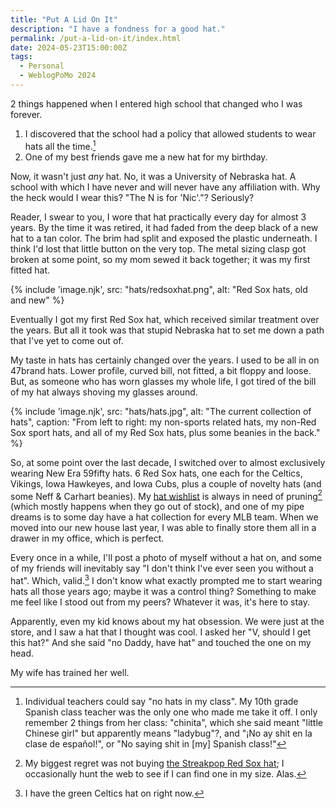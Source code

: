 ```yaml
---
title: "Put A Lid On It"
description: "I have a fondness for a good hat."
permalink: /put-a-lid-on-it/index.html
date: 2024-05-23T15:00:00Z
tags: 
  - Personal
  - WeblogPoMo 2024
---
```


2 things happened when I entered high school that changed who I was forever.

1. I discovered that the school had a policy that allowed students to wear hats all the time.[^1]
2. One of my best friends gave me a new hat for my birthday.

[^1]: Individual teachers could say "no hats in my class". My 10th grade Spanish class teacher was the only one who made me take it off. I only remember 2 things from her class: "chinita", which she said meant "little Chinese girl" but apparently means "ladybug"?, and "¡No ay shit en la clase de español!", or "No saying shit in [my] Spanish class!"

Now, it wasn't just *any* hat. No, it was a University of Nebraska hat. A school with which I have never and will never have any affiliation with. Why the heck would I wear this? "The N is for 'Nic'."? Seriously?

Reader, I swear to you, I wore that hat practically every day for almost 3 years. By the time it was retired, it had faded from the deep black of a new hat to a tan color. The brim had split and exposed the plastic underneath. I think I'd lost that little button on the very top. The metal sizing clasp got broken at some point, so my mom sewed it back together; it was my first fitted hat.

{% include 'image.njk',
  src: "hats/redsoxhat.png",
  alt: "Red Sox hats, old and new"
%}

Eventually I got my first Red Sox hat, which received similar treatment over the years. But all it took was that stupid Nebraska hat to set me down a path that I've yet to come out of.

My taste in hats has certainly changed over the years. I used to be all in on 47brand hats. Lower profile, curved bill, not fitted, a bit floppy and loose. But, as someone who has worn glasses my whole life, I got tired of the bill of my hat always shoving my glasses around.

{% include 'image.njk',
  src: "hats/hats.jpg",
  alt: "The current collection of hats",
  caption: "From left to right: my non-sports related hats, my non-Red Sox sport hats, and all of my Red Sox hats, plus some beanies in the back."
%}

So, at some point over the last decade, I switched over to almost exclusively wearing New Era 59fifty hats. 6 Red Sox hats, one each for the Celtics, Vikings, Iowa Hawkeyes, and Iowa Cubs, plus a couple of novelty hats (and some Neff & Carhart beanies). My [hat wishlist](/wishlist/#hats) is always in need of pruning[^2] (which mostly happens when they go out of stock), and one of my pipe dreams is to some day have a hat collection for every MLB team. When we moved into our new house last year, I was able to finally store them all in a drawer in my office, which is perfect.

[^2]: My biggest regret was not buying [the Streakpop Red Sox hat](https://www.fittedhats.com/products/new-era-boston-red-sox-streakpop-59fifty-fitted-hat); I occasionally hunt the web to see if I can find one in my size. Alas.

Every once in a while, I'll post a photo of myself without a hat on, and some of my friends will inevitably say "I don't think I've ever seen you without a hat". Which, valid.[^3] I don't know what exactly prompted me to start wearing hats all those years ago; maybe it was a control thing? Something to make me feel like I stood out from my peers? Whatever it was, it's here to stay.

[^3]: I have the green Celtics hat on right now.

Apparently, even my kid knows about my hat obsession. We were just at the store, and I saw a hat that I thought was cool. I asked her "V, should I get this hat?" And she said "no Daddy, have hat" and touched the one on my head.

My wife has trained her well.
